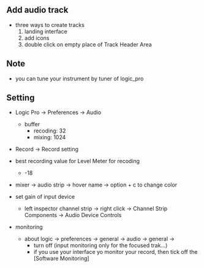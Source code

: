 ## Add audio track
* three ways to create tracks
    1. landing interface
    2. add icons
    3. double click on empty place of Track Header Area

## Note
* you can tune your instrument by tuner of logic_pro

## Setting
* Logic Pro -> Preferences -> Audio
    * buffer
        * recoding: 32
        * mixing: 1024
* Record -> Record setting

* best recording value for Level Meter for recoding
    * -18

* mixer -> audio strip -> hover name -> option + c to change color


* set gain of input device
    * left inspector channel strip -> right click -> Channel Strip Components -> Audio Device Controls

* monitoring
    * about logic -> preferences -> general -> audio -> general ->
        * turn off (input monitoring only for the focused trak...)
        * if you use your interface yo monitor your record, then tick off the [Software Monitoring]
